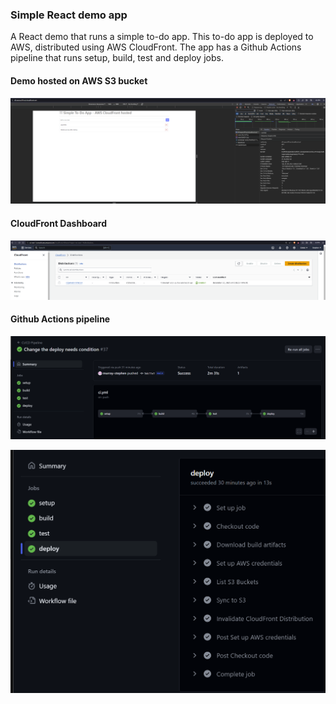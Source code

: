 ### Simple React demo app

A React demo that runs a simple to-do app. This to-do app is deployed to AWS, distributed using AWS CloudFront. The app has a Github Actions pipeline that runs setup, build, test and deploy jobs.

#### Demo hosted on AWS S3 bucket

![App](public/app.png)

#### CloudFront Dashboard

![CloudFront](public/cloudfront.png)

#### Github Actions pipeline

![Full pipeline](public/full-pipeline.png)


![Deploy job](public/deploy-job.png)
